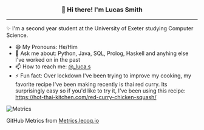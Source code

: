 
<h3 align="center">👋 Hi there! I'm Lucas Smith</h3>
<p align="center">
  <!--<a href="">Website</a> •
  <a href="">Twitter</a>-->
</p>

---
✨ I'm a second year student at the University of Exeter studying Computer Science. 

- 😄 My Pronouns: He/Him   
- 💬 Ask me about: Python, Java, SQL, Prolog, Haskell and anyhing else I've worked on in the past 
- 📫 How to reach me: [@_luca.s](https://www.instagram.com/_luca.s/)
- ⚡ Fun fact: Over lockdown I've been trying to improve my cooking, my favorite recipe I've been making recently is thai red curry. Its surprisingly easy so if you'd like to try it, I've been using this recipe: https://hot-thai-kitchen.com/red-curry-chicken-squash/

![Metrics](https://metrics.lecoq.io/lucas-ps?template=classic&base.header=0&base.activity=0&base.community=0&base.repositories=0&languages=1&languages.colors=github&languages.threshold=0%25&config.timezone=Europe%2FLondon)

GitHub Metrics from [Metrics.lecoq.io](https://metrics.lecoq.io)


